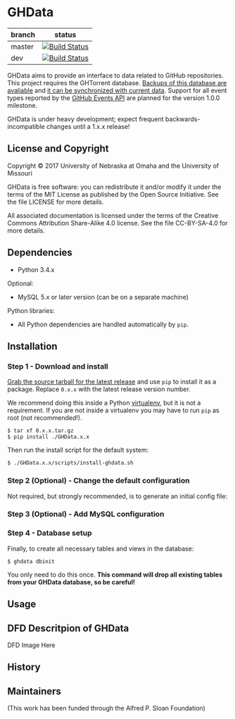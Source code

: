 # GHData

branch | status
--- | ---
master | [![Build Status](https://travis-ci.org/OSSHealth/ghdata.svg?branch=master)](https://travis-ci.org/OSSHealth/ghdata)
dev | [![Build Status](https://travis-ci.org/OSSHealth/ghdata.svg?branch=dev)](https://travis-ci.org/OSSHealth/ghdata)

GHData aims to provide an interface to data related to GitHub repositories. This project requires the GHTorrent database. [Backups of this database are avaliable](http://ghtorrent.org/downloads.html) and [it can be synchronized with current data](https://github.com/OSSHealth/ghtorrent-sync). Support for all event types reported by the [GitHub Events API](https://developer.github.com/v3/activity/events/) are planned for the version 1.0.0 milestone.

GHData is under heavy development; expect frequent backwards-incompatible changes until a 1.x.x release!


License and Copyright
---------------------

Copyright © 2017 University of Nebraska at Omaha and the University of Missouri

GHData is free software: you can redistribute it and/or modify it under the terms of the MIT License as published by the Open Source Initiative. See the file LICENSE for more details.

All associated documentation is licensed under the terms of the Creative Commons Attribution Share-Alike 4.0 license. See the file CC-BY-SA-4.0 for more details.


Dependencies
------------

- Python 3.4.x

Optional:
- MySQL 5.x or later version (can be on a separate machine)

Python libraries:
- All Python dependencies are handled automatically by `pip`.


Installation
------------

### Step 1 - Download and install

[Grab the source tarball for the latest release](https://github.com/xxx) and use `pip` to install
it as a package. Replace `0.x.x` with the latest release version number.

We recommend doing this inside a Python [virtualenv](http://docs.python-guide.org/en/latest/dev/virtualenvs/), but it
is not a requirement. If you are not inside a virtualenv you may have to run `pip` as root (not recommended!).

    $ tar xf 0.x.x.tar.gz
    $ pip install ./GHData.x.x

Then run the install script for the default system:

    $ ./GHData.x.x/scripts/install-ghdata.sh

### Step 2 (Optional) - Change the default configuration

Not required, but strongly recommended, is to generate an initial config file:


### Step 3 (Optional) - Add MySQL configuration


### Step 4 - Database setup

Finally, to create all necessary tables and views in the database:

    $ ghdata dbinit

You only need to do this once. **This command will drop all existing tables from your GHData database, so be careful!**

Usage
-----


DFD Descritpion of GHData
---------------------------------------

DFD Image Here


History
-------




Maintainers
-----------



(This work has been funded through the Alfred P. Sloan Foundation)

